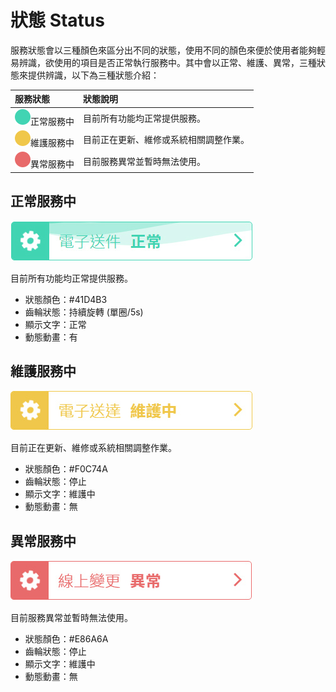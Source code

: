 # 狀態 Status

服務狀態會以三種顏色來區分出不同的狀態，使用不同的顏色來便於使用者能夠輕易辨識，欲使用的項目是否正常執行服務中。其中會以正常、維護、異常，三種狀態來提供辨識，以下為三種狀態介紹：

| 服務狀態 | 狀態說明 |
| :--- | :--- |
| ![](../.gitbook/assets/color_02.png)正常服務中 | 目前所有功能均正常提供服務。 |
| ![](../.gitbook/assets/color_03.png)維護服務中 | 目前正在更新、維修或系統相關調整作業。 |
| ![](../.gitbook/assets/color_04.png)異常服務中 | 目前服務異常並暫時無法使用。 |

## 正常服務中

![](../.gitbook/assets/status_image_01.jpg)

目前所有功能均正常提供服務。

* 狀態顏色：\#41D4B3
* 齒輪狀態：持續旋轉 \(單圈/5s\)
* 顯示文字：正常
* 動態動畫：有

## 維護服務中

![](../.gitbook/assets/status_image_02.jpg)

目前正在更新、維修或系統相關調整作業。

* 狀態顏色：\#F0C74A
* 齒輪狀態：停止
* 顯示文字：維護中
* 動態動畫：無

## 異常服務中

![](../.gitbook/assets/status_image_03.jpg)

目前服務異常並暫時無法使用。

* 狀態顏色：\#E86A6A
* 齒輪狀態：停止
* 顯示文字：維護中
* 動態動畫：無

